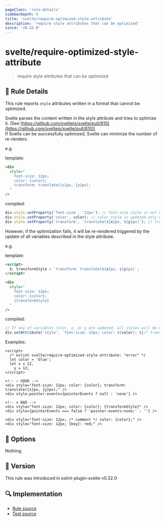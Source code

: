```yaml
---
pageClass: 'rule-details'
sidebarDepth: 0
title: 'svelte/require-optimized-style-attribute'
description: 'require style attributes that can be optimized'
since: 'v0.32.0'
---
```


# svelte/require-optimized-style-attribute

> require style attributes that can be optimized

## :book: Rule Details

This rule reports `style` attributes written in a format that cannot be optimized.

Svelte parses the content written in the style attribute and tries to optimize it. (See [https://github.com/sveltejs/svelte/pull/810](https://github.com/sveltejs/svelte/pull/810))  
If Svelte can be successfully optimized, Svelte can minimize the number of re-renders.

e.g.

template:

```html
<div
  style="
    font-size: 12px;
    color: {color};
    transform: translate({x}px, {y}px);
  "
/>
```

compiled:

```js
div.style.setProperty('font-size', '12px'); // font-size style is not updated once it is initially set.
div.style.setProperty('color', color); // color style is updated only when color variable is updated.
div.style.setProperty('transform', `translate(${x}px, ${y}px)`); // transform style is updated only when x, or y variables are updated.
```

However, if the optimization fails, it will be re-rendered triggered by the update of all variables described in the style attribute.

e.g.

template:

```html
<script>
  $: transformStyle = `transform: translate(${x}px, ${y}px)`;
</script>

<div
  style="
    font-size: 12px;
    color: {color};
    {transformStyle}
  "
/>
```

compiled:

```js
// If any of variables color, x, or y are updated, all styles will be updated.
div.setAttribute('style', `font-size: 12px; color: ${color}; ${/* transformStyle */ ctx[0]}`);
```

Examples:

<!--eslint-skip-->

```svelte
<script>
  /* eslint svelte/require-optimized-style-attribute: "error" */
  let color = 'blue';
  let x = 12,
    y = 12;
</script>

<!-- ✓ GOOD -->
<div style="font-size: 12px; color: {color}; transform: translate({x}px, {y}px);" />
<div style:pointer-events={pointerEvents ? null : 'none'} />

<!-- ✗ BAD -->
<div style="font-size: 12px; color: {color}; {transformStyle}" />
<div style={pointerEvents === false ? 'pointer-events:none;' : ''} />

<div style="font-size: 12px; /* comment */ color: {color};" />
<div style="font-size: 12px; {key}: red;" />
```

## :wrench: Options

Nothing.

## :rocket: Version

This rule was introduced in eslint-plugin-svelte v0.32.0

## :mag: Implementation

- [Rule source](https://github.com/sveltejs/eslint-plugin-svelte/blob/main/packages/eslint-plugin-svelte/src/rules/require-optimized-style-attribute.ts)
- [Test source](https://github.com/sveltejs/eslint-plugin-svelte/blob/main/packages/eslint-plugin-svelte/tests/src/rules/require-optimized-style-attribute.ts)
